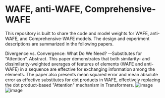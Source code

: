 # WAFE, anti-WAFE, Comprehensive-WAFE

This repository is built to share the code and model weights for WAFE, anti-WAFE, and Comprehensive-WAFE models.
The design and experiment descriptions are summarized in the following papers.

Divergence vs. Convergence: What Do We Need?
--Substitutes for “Attention”.
Abstract.
This paper demonstrates that both similarity- and dissimilarity-weighted averages of features of elements (WAFE and anti-WAFE) in a sequence are effective for exchanging information among the elements. The paper also presents mean squared error and mean absolute error as effective substitutes for dot products in WAFE, effectively replacing the dot product-based "Attention" mechanism in Transformers.
![image](https://github.com/user-attachments/assets/b50f09bb-14c0-4770-945d-ea9f768e1ec8)
![image](https://github.com/user-attachments/assets/6413b62a-7a05-43a2-9354-40d60684d5cc)



